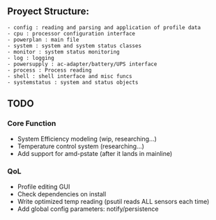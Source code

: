 
## Proyect Structure:
    - config : reading and parsing and application of profile data
    - cpu : processor configuration interface
    - powerplan : main file
    - system : system and system status classes
    - monitor : system status monitoring
    - log : logging
    - powersupply : ac-adapter/battery/UPS interface
    - process : Process reading
    - shell : shell interface and misc funcs
    - systemstatus : system and status objects


## TODO

### Core Function
- System Efficiency modeling (wip, researching...)
- Temperature control system (researching...)
- Add support for amd-pstate (after it lands in mainline)

### QoL
- Profile editing GUI
- Check dependencies on install
- Write optimized temp reading (psutil reads ALL sensors each time)
- Add global config parameters: notify/persistence
